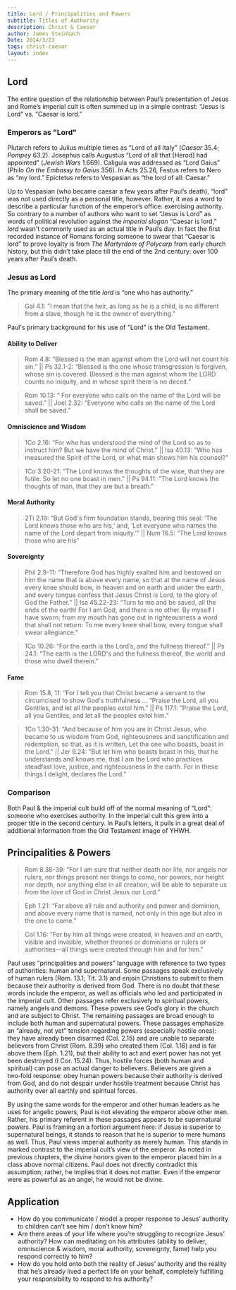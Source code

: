 ```yaml
---
title: Lord / Principalities and Powers
subtitle: Titles of Authority
description: Christ & Caesar
author: James Steinbach
Date: 2014/3/23
tags: christ-caesar
layout: index
---
```


## Lord

The entire question of the relationship between Paul’s presentation of Jesus and Rome’s imperial cult is often summed up in a simple contrast: “Jesus is Lord” vs. “Caesar is lord.”

### Emperors as "Lord"

Plutarch refers to Julius multiple times as “Lord of all Italy” (*Caesar* 35.4; *Pompey* 63.2). Josephus calls Augustus “Lord of all that [Herod] had appointed” (*Jewish Wars* 1.669). Caligula was addressed as “Lord Gaius” (Philo *On the Embassy to Gaius* 356). In Acts 25.26, Festus refers to Nero as “my lord.” Epictetus refers to Vespasian as “the lord of all: Caesar.”

Up to Vespasian (who became caesar a few years after Paul’s death), “lord” was not used directly as a personal title, however. Rather, it was a word to describe a particular function of the emperor’s office: exercising authority. So contrary to a number of authors who want to set “Jesus is Lord” as words of political revolution against the *imperial slogan* “Caesar is lord,” *lord* wasn't commonly used as an actual title in Paul’s day. In fact the first recorded instance of Romans forcing someone to swear that “Caesar is lord” to prove loyalty is from *The Martyrdom of Polycarp* from early church history, but this didn’t take place till the end of the 2nd century: over 100 years after Paul’s death.

### Jesus as Lord

The primary meaning of the title *lord* is “one who has authority.”

> Gal 4.1: "I mean that the heir, as long as he is a child, is no different from a slave, though he is the owner of everything."

Paul's primary background for his use of "Lord" is the Old Testament.

#### Ability to Deliver

> Rom 4.8: “Blessed is the man against whom the Lord will not count his sin.” || Ps 32.1-2: “Blessed is the one whose transgression is forgiven, whose sin is covered. Blessed is the man against whom the LORD counts no iniquity, and in whose spirit there is no deceit.”

> Rom 10.13: “	For everyone who calls on the name of the Lord will be saved.” || Joel 2.32: “Everyone who calls on the name of the Lord shall be saved.”

#### Omniscience and Wisdom

> 1Co 2.16: “For who has understood the mind of the Lord so as to instruct him? But we have the mind of Christ.” || Isa 40.13: “Who has measured the Spirit of the Lord, or what man shows him his counsel?”

> 1Co 3.20-21: “The Lord knows the thoughts of the wise, that they are futile. So let no one boast in men.” || Ps 94.11: “The Lord knows the thoughts of man, that they are but a breath.”

#### Moral Authority

> 2Ti 2.19: “But God's firm foundation stands, bearing this seal: ‘The Lord knows those who are his,’ and, ‘Let everyone who names the name of the Lord depart from iniquity.’” || Num 16.5: “The Lord knows those who are his”

#### Sovereignty

> Phil 2.9-11: “Therefore God has highly exalted him and bestowed on him the name that is above every name, so that at the name of Jesus every knee should bow, in heaven and on earth and under the earth, and every tongue confess that Jesus Christ is Lord, to the glory of God the Father.” || Isa 45.22-23: “Turn to me and be saved, all the ends of the earth! For I am God, and there is no other. By myself I have sworn; from my mouth has gone out in righteousness a word that shall not return: To me every knee shall bow, every tongue shall swear allegiance.”

> 1Co 10.26: “For the earth is the Lord’s, and the fullness thereof.” || Ps 24.1: “The earth is the LORD's and the fullness thereof, the world and those who dwell therein.”

#### Fame

> Rom 15.8, 11: “For I tell you that Christ became a servant to the circumcised to show God's truthfulness … “Praise the Lord, all you Gentiles, and let all the peoples extol him.” || Ps 117.1: “Praise the Lord, all you Gentiles, and let all the peoples extol him.”

> 1Co 1.30-31: “And because of him you are in Christ Jesus, who became to us wisdom from God, righteousness and sanctification and redemption, so that, as it is written, Let the one who boasts, boast in the Lord.” || Jer 9.24: “But let him who boasts boast in this, that he understands and knows me, that I am the Lord who practices steadfast love, justice, and righteousness in the earth. For in these things I delight, declares the Lord.”

### Comparison

Both Paul & the imperial cult build off of the normal meaning of “Lord”: someone who exercises authority. In the imperial cult this grew into a proper title in the second century. In Paul’s letters, it pulls in a great deal of additional information from the Old Testament image of YHWH.

## Principalities & Powers

> Rom 8.38-39: “For I am sure that neither death nor life, nor angels nor rulers, nor things present nor things to come, nor powers, nor height nor depth, nor anything else in all creation, will be able to separate us from the love of God in Christ Jesus our Lord.”

> Eph 1.21: “Far above all rule and authority and power and dominion, and above every name that is named, not only in this age but also in the one to come.”

> Col 1.16: “For by him all things were created, in heaven and on earth, visible and invisible, whether thrones or dominions or rulers or authorities—all things were created through him and for him.”

Paul uses “principalities and powers” language with reference to two types of authorities: human and supernatural. Some passages speak exclusively of human rulers (Rom. 13.1; Tit. 3.1) and enjoin Christians to submit to them because their authority is derived from God. There is no doubt that these words include the emperor, as well as officials who led and participated in the imperial cult. Other passages refer exclusively to spiritual powers, namely angels and demons. These powers see God’s glory in the church and are subject to Christ. The remaining passages are broad enough to include both human and supernatural powers. These passages emphasize an “already, not yet” tension regarding powers (especially hostile ones): they have already been disarmed (Col. 2.15) and are unable to separate believers from Christ (Rom. 8.39) who created them (Col. 1.16) and is far above them (Eph. 1.21), but their ability to act and exert power has not yet been destroyed (I Cor. 15.24). Thus, hostile forces (both human and spiritual) can pose an actual danger to believers. Believers are given a two‑fold response: obey human powers because their authority is derived from God, and do not despair under hostile treatment because Christ has authority over all earthly and spiritual forces.

By using the same words for the emperor and other human leaders as he uses for angelic powers, Paul is not elevating the emperor above other men. Rather, his primary referent in these passages appears to be supernatural powers. Paul is framing an a fortiori argument here: if Jesus is superior to supernatural beings, it stands to reason that he is superior to mere humans as well. Thus, Paul views imperial authority as merely human. This stands in marked contrast to the imperial cult’s view of the emperor. As noted in previous chapters, the divine honors given to the emperor placed him in a class above normal citizens. Paul does not directly contradict this assumption; rather, he implies that it does not matter. Even if the emperor were as powerful as an angel, he would not be divine.

## Application

* How do you communicate / model a proper response to Jesus’ authority to children can’t see him / don’t know him?
* Are there areas of your life where you’re struggling to recognize Jesus’ authority? How can meditating on his attributes (ability to deliver, omniscience & wisdom, moral authority, sovereignty, fame) help you respond correctly to him?
* How do you hold onto both the reality of Jesus’ authority and the reality that he’s already lived a perfect life on your behalf, completely fulfilling your responsibility to respond to his authority?
